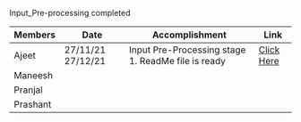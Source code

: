 Input_Pre-processing completed   

Members | Date | Accomplishment | Link |  
--- | --- | --- | --- |
Ajeet | 27/11/21  27/12/21 | Input Pre-Processing stage 1.  ReadMe file is ready| [Click Here](https://github.com/prashant070800/Final-year-project/blob/main/Software/Source%20Code/Frame_Extract.py) |
Maneesh |  |  |  |  |
Pranjal |  |  |  |  |
Prashant |  |  |  |  |
